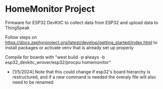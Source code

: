 # HomeMonitor Project

Firmware for ESP32 DevKitC to collect data from ESP32 and upload data to ThingSpeak

Follow steps on https://docs.zephyrproject.org/latest/develop/getting_started/index.html to install packages or activate venv that is already set up properly

Compile for boards with "west build -p always -b esp32_devkitc_wrover/esp32/procpu homemonitor"
* [1/5/2024] Note that this could change if esp32's board hierarchy is restructured, and if a new command is needed the overaly file will also need to be renamed